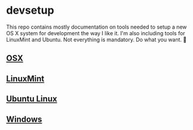# devsetup

This repo contains mostly documentation on tools needed to setup a new OS X system for development the way I like it. I'm also including tools for LinuxMint and Ubuntu. Not everything is mandatory. Do what you want. :metal:

## [OSX](osx)


## [LinuxMint](linuxmint)



## [Ubuntu Linux](ubuntu)


## [Windows](windows)
